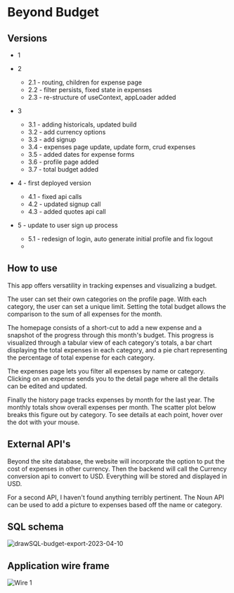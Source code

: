 # Beyond Budget


## Versions
- 1

- 2
  - 2.1 - routing, children for expense page
  - 2.2 - filter persists, fixed state in expenses
  - 2.3 - re-structure of useContext, appLoader added
- 3 
  - 3.1 - adding historicals, updated build
  - 3.2 - add currency options
  - 3.3 - add signup
  - 3.4 - expenses page update, update form, crud expenses
  - 3.5 - added dates for expense forms
  - 3.6 - profile page added
  - 3.7 - total budget added
- 4 - first deployed version
  - 4.1 - fixed api calls
  - 4.2 - updated signup call
  - 4.3 - added quotes api call
- 5 - update to user sign up process
  - 5.1 - redesign of login, auto generate initial profile and fix logout
  - 


## How to use 
This app offers versatility in tracking expenses and visualizing a budget.  

The user can set their own categories on the profile page.  With each category, the user can set a unique limit.  Setting the total budget allows the comparison to the sum of all expenses for the month.

The homepage consists of a short-cut to add a new expense and a snapshot of the progress through this month's budget.  This progress is visualized through a tabular view of each category's totals, a bar chart displaying the total expenses in each category, and a pie chart representing the percentage of total expense for each category.

The expenses page lets you filter all expenses by name or category.  Clicking on an expense sends you to the detail page where all the details can be edited and updated.

Finally the history page tracks expenses by month for the last year.  The monthly totals show overall expenses per month.  The scatter plot below breaks this figure out by category.  To see details at each point, hover over the dot with your mouse.

## External API's
Beyond the site database, the website will incorporate the option to put the cost of expenses in other currency.  Then the backend will call the Currency conversion api to convert to USD.  Everything will be stored and displayed in USD.

For a second API, I haven't found anything terribly pertinent.  The Noun API can be used to add a picture to expenses based off the name or category.

## SQL schema

![drawSQL-budget-export-2023-04-10](https://user-images.githubusercontent.com/59803742/230972320-09fc6c53-67fb-4f3a-855f-4b579cf02130.png)

## Application wire frame
![Wire 1](https://user-images.githubusercontent.com/59803742/230976491-0f8677fb-86c7-4056-9413-a51d4ea73b2a.png)